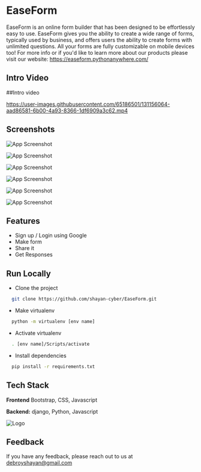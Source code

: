 
# EaseForm


EaseForm is an online form builder that has been designed to be effortlessly easy to use.
EaseForm gives you the ability to create a wide range of forms, typically used by business, and offers  users the ability to create  forms with unlimited questions.
All your forms are fully customizable on mobile devices too!
For more info or if you'd like to learn more about our products please visit our website: https://easeform.pythonanywhere.com/
## Intro Video

##Intro video

https://user-images.githubusercontent.com/65186501/131156064-aad86581-6b00-4a93-8366-1df6909a3c62.mp4


## Screenshots


![App Screenshot](https://i.imgur.com/VHMaVNa.png)


![App Screenshot](https://i.imgur.com/b9y8yLl.png)


![App Screenshot](https://i.imgur.com/g0Ev7wG.png)


![App Screenshot](https://i.imgur.com/56HSSo2.png)

![App Screenshot](https://i.imgur.com/o8IBLas.png)

![App Screenshot](https://i.imgur.com/NhRDsCB.png)







  
## Features

- Sign up / Login using Google 
- Make form
- Share it
- Get Responses





  
## Run Locally

- Clone the project

```bash
  git clone https://github.com/shayan-cyber/EaseForm.git
```


- Make virtualenv

```bash
  python -m virtualenv [env name]
```
- Activate virtualenv

```bash
  . [env name]/Scripts/activate
```

- Install dependencies

```bash
  pip install -r requirements.txt
```





  
## Tech Stack


**Frontend** Bootstrap, CSS, Javascript

**Backend:** django, Python, Javascript
  
![Logo](https://i.imgur.com/xe0Du2q.png)

    
## Feedback

If you have any feedback, please reach out to us at debroyshayan@gmail.com

  

